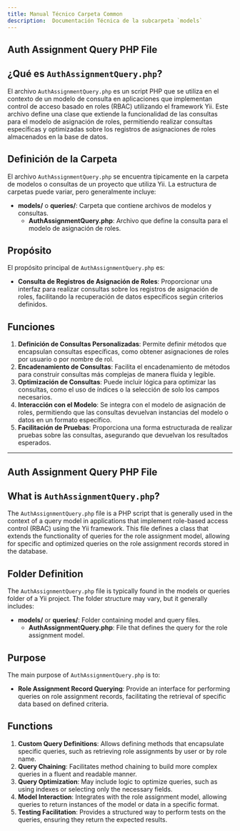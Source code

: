 ```yaml
---
title: Manual Técnico Carpeta Common
description:  Documentación Técnica de la subcarpeta `models`
---
```


## Auth Assignment Query PHP File

## ¿Qué es `AuthAssignmentQuery.php`?

El archivo `AuthAssignmentQuery.php` es un script PHP que se utiliza en el contexto de un modelo de consulta en aplicaciones que implementan control de acceso basado en roles (RBAC) utilizando el framework Yii. Este archivo define una clase que extiende la funcionalidad de las consultas para el modelo de asignación de roles, permitiendo realizar consultas específicas y optimizadas sobre los registros de asignaciones de roles almacenados en la base de datos.

## Definición de la Carpeta

El archivo `AuthAssignmentQuery.php` se encuentra típicamente en la carpeta de modelos o consultas de un proyecto que utiliza Yii. La estructura de carpetas puede variar, pero generalmente incluye:

- **models/** o **queries/**: Carpeta que contiene archivos de modelos y consultas.
  - **AuthAssignmentQuery.php**: Archivo que define la consulta para el modelo de asignación de roles.

## Propósito

El propósito principal de `AuthAssignmentQuery.php` es:

- **Consulta de Registros de Asignación de Roles**: Proporcionar una interfaz para realizar consultas sobre los registros de asignación de roles, facilitando la recuperación de datos específicos según criterios definidos.

## Funciones

1. **Definición de Consultas Personalizadas**: Permite definir métodos que encapsulan consultas específicas, como obtener asignaciones de roles por usuario o por nombre de rol.
2. **Encadenamiento de Consultas**: Facilita el encadenamiento de métodos para construir consultas más complejas de manera fluida y legible.
3. **Optimización de Consultas**: Puede incluir lógica para optimizar las consultas, como el uso de índices o la selección de solo los campos necesarios.
4. **Interacción con el Modelo**: Se integra con el modelo de asignación de roles, permitiendo que las consultas devuelvan instancias del modelo o datos en un formato específico.
5. **Facilitación de Pruebas**: Proporciona una forma estructurada de realizar pruebas sobre las consultas, asegurando que devuelvan los resultados esperados.

---

## Auth Assignment Query PHP File

## What is `AuthAssignmentQuery.php`?

The `AuthAssignmentQuery.php` file is a PHP script that is generally used in the context of a query model in applications that implement role-based access control (RBAC) using the Yii framework. This file defines a class that extends the functionality of queries for the role assignment model, allowing for specific and optimized queries on the role assignment records stored in the database.

## Folder Definition

The `AuthAssignmentQuery.php` file is typically found in the models or queries folder of a Yii project. The folder structure may vary, but it generally includes:

- **models/** or **queries/**: Folder containing model and query files.
  - **AuthAssignmentQuery.php**: File that defines the query for the role assignment model.

## Purpose

The main purpose of `AuthAssignmentQuery.php` is to:

- **Role Assignment Record Querying**: Provide an interface for performing queries on role assignment records, facilitating the retrieval of specific data based on defined criteria.

## Functions

1. **Custom Query Definitions**: Allows defining methods that encapsulate specific queries, such as retrieving role assignments by user or by role name.
2. **Query Chaining**: Facilitates method chaining to build more complex queries in a fluent and readable manner.
3. **Query Optimization**: May include logic to optimize queries, such as using indexes or selecting only the necessary fields.
4. **Model Interaction**: Integrates with the role assignment model, allowing queries to return instances of the model or data in a specific format.
5. **Testing Facilitation**: Provides a structured way to perform tests on the queries, ensuring they return the expected results.